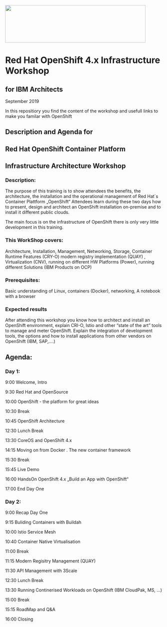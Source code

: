 <img src="https://github.com/alfbach/OCPforIBM/blob/master/img.png" width="450" height="120">


# Red Hat OpenShift 4.x Infrastructure Workshop
## for IBM Architects

September 2019

In this repositiory you find the content of the workshop and usefull links to make you familar with OpenShift

## Description and Agenda for
## Red Hat OpenShift Container Platform
## Infrastructure Architecture Workshop

### Description:

The purpose of this training is to show attendees the benefits, the architecture, the installation and the operational management of Red Hat´s Container Plattform „OpenShift“
Attendees learn during these two days how to present, design and architect an OpenShift installation on-premise and to install it different public clouds.

The main focus is on the infrastructure of OpenShift there is only very little development in this training.

### This WorkShop covers:

Architecture, Installation, Management, Networking, Storage, Container Runtime Features (CRY-O) modern registry implementation (QUAY) , Virtualization (CNV), running on different HW Platforms (Power), running different Solutions (IBM Products on OCP)

### Prerequisites:

Basic understanding of Linux, containers (Docker), networking,
A notebook with a browser

### Expected results

After attending this workshop you know how to architect and install an OpenShift environment, explain CRI-O, Istio and other “state of the art” tools to manage and meter OpenShift.
Explain the integration of development tools, the options and how to install applications from other vendors on OpenShift (IBM, SAP,….)

## Agenda:

### Day 1:

9:00 Welcome, Intro

9:30 Red Hat and OpenSource

10:00 OpenShift - the platform for great ideas

10:30 Break

10:45 OpenShift Architecture

12:30 Lunch Break

13:30 CoreOS and OpenShift 4.x

14:15 Moving on from Docker . The new container framework

15:30 Break

15:45 Live Demo

16:00 HandsOn OpenShift 4.x „Build an App with OpenShift“

17:00 End Day One

### Day 2:

9:00 Recap Day One

9:15 Buliding Containers with Buildah 

10:00 Istio Service Mesh

10:40 Container Native Virtualisation

11:00 Break

11:15 Modern Regisitry Management (QUAY)

11:30 API Management with 3Scale

12:30 Lunch Break

13:30 Running Continerised Workloads on OpenShift (IBM CloudPak, MS, ...)

15:00 Break

15:15 RoadMap and Q&A

16:00 Closing

